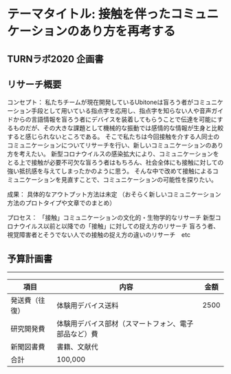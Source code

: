 # テーマタイトル: **接触を伴ったコミュニケーションのあり方を再考する**
## TURNラボ2020 企画書

## リサーチ概要

コンセプト：
私たちチームが現在開発しているUbitoneは盲ろう者がコミュニケーション手段として用いている指点字を応用し、指点字を知らない人や音声ガイドからの言語情報を盲ろう者にデバイスを装着してもらうことで伝達を可能にするものだが、その大きな課題として機械的な振動では感情的な情報が生身と比較すると感じられないところである。
そこで私たちは今回接触を介する人同士のコミュニケーションについてリサーチを行い、新しいコミュニケーションのあり方を考えたい。
新型コロナウイルスの感染拡大により、コミュニケーションをとる上で接触が必要不可欠な盲ろう者はもちろん、社会全体にも接触に対しての強い抵抗感を与えてしまったかのように思う。
そんな中で改めて接触によるコミュニケーションを見直すことで、コミュニケーションの可能性を探りたい。

成果：
具体的なアウトプット方法は未定
（おそらく新しいコミュニケーション方法のプロトタイプや文章でのまとめ）

プロセス：
「接触」コミュニケーションの文化的・生物学的なリサーチ
新型コロナウイルス以前と以降での「接触」に対しての捉え方のリサーチ
盲ろう者、視覚障害者とそうでない人での接触の捉え方の違いのリサーチ　etc

## 予算計画書
---
項目 | 内容 | 金額 
--|--|--
発送費（往復）|体験用デバイス送料|2500
研究開発費|体験用デバイス部材（スマートフォン、電子部品など）費|
新聞図書費|書籍、文献代|
|合計|100,000

